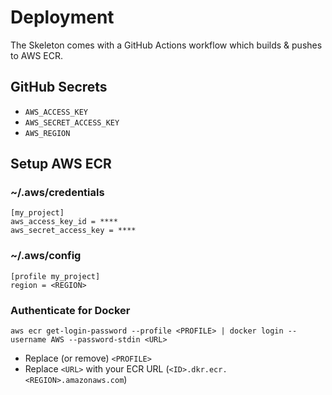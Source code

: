 # Deployment

The Skeleton comes with a GitHub Actions workflow which builds & pushes to AWS ECR.

## GitHub Secrets

- `AWS_ACCESS_KEY`
- `AWS_SECRET_ACCESS_KEY`
- `AWS_REGION`

## Setup AWS ECR

### ~/.aws/credentials

```
[my_project]
aws_access_key_id = ****
aws_secret_access_key = ****
```

### ~/.aws/config

```
[profile my_project]
region = <REGION>
```

### Authenticate for Docker

```
aws ecr get-login-password --profile <PROFILE> | docker login --username AWS --password-stdin <URL>
```

- Replace (or remove) `<PROFILE>`
- Replace `<URL>` with your ECR URL (`<ID>.dkr.ecr.<REGION>.amazonaws.com`)
